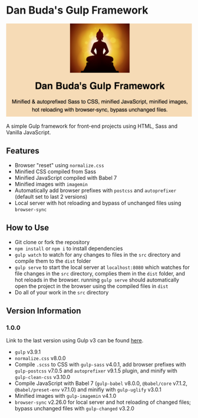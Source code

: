 # Dan Buda's Gulp Framework

<kbd>![Image](gulpframework.png)</kbd>

A simple Gulp framework for front-end projects using HTML, Sass and Vanilla JavaScript.

## Features

- Browser "reset" using `normalize.css`
- Minified CSS compiled from Sass
- Minified JavaScript compiled with Babel 7
- Minified images with `imagemin`
- Automatically add browser prefixes with `postcss` and `autoprefixer` (default set to last 2 versions)
- Local server with hot reloading and bypass of unchanged files using `browser-sync`

## How to Use

- Git clone or fork the repository
- `npm install` or `npm i` to install dependencies
- `gulp watch` to watch for any changes to files in the `src` directory and compile them to the `dist` folder
- `gulp serve` to start the local server at `localhost:8080` which watches for file changes in the `src` directory, complies them in the `dist` folder, and hot reloads in the browser. running `gulp serve` should automatically open the project in the browser using the compiled files in `dist`
- Do all of your work in the `src` directory

## Version Information

### 1.0.0

Link to the last version using Gulp v3 can be found [here](https://github.com/DanBuda11/gulp-framework/tree/2165768315c837f24a332c1d098abc750a360414).

- `gulp` v3.9.1
- `normalize.css` v8.0.0
- Compile `.scss` to CSS with `gulp-sass` v4.0.1, add browser prefixes with `gulp-postcss` v7.0.5 and `autoprefixer` v9.1.5 plugin, and minify with `gulp-clean-css` v3.10.0
- Compile JavaScript with Babel 7 (`gulp-babel` v8.0.0, `@babel/core` v7.1.2, `@babel/preset-env` v7.1.0) and minifiy with `gulp-uglify` v3.0.1
- Minified images with `gulp-imagemin` v4.1.0
- `browser-sync` v2.26.0 for local server and hot reloading of changed files; bypass unchanged files with `gulp-changed` v3.2.0
